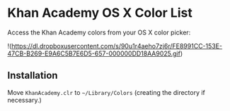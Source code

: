 # Khan Academy OS X Color List

Access the Khan Academy colors from your OS X color picker:

!(https://dl.dropboxusercontent.com/s/90u1r4aeho7zj6r/FE8991CC-153E-47CB-B269-E9A6C5B7E6D5-657-000000DD18AA9025.gif)

## Installation

Move `KhanAcademy.clr` to `~/Library/Colors` (creating the directory if necessary.)